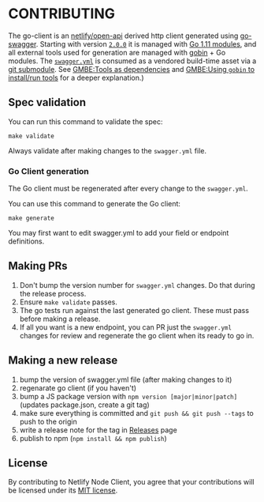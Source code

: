 # CONTRIBUTING

The go-client is an [netlify/open-api][open-api] derived http client generated using [go-swagger][go-swagger].  Starting with version [`2.0.0`](https://github.com/netlify/go-client/releases/tag/v2.0.0) it is managed with [Go 1.11 modules][go-modules], and all external tools used for generation are managed with [gobin][gobin] + Go modules.  The [`swagger.yml`][swagger] is consumed as a vendored build-time asset via a [git submodule](https://git-scm.com/book/en/v2/Git-Tools-Submodules).  See [GMBE:Tools as dependencies](https://github.com/go-modules-by-example/index/tree/master/010_tools) and [GMBE:Using `gobin` to install/run tools](https://github.com/go-modules-by-example/index/tree/master/017_using_gobin) for a deeper explanation.)

## Spec validation

You can run this command to validate the spec:

	make validate

Always validate after making changes to the `swagger.yml` file.

### Go Client generation

The Go client must be regenerated after every change to the `swagger.yml`.

You can use this command to generate the Go client:

	make generate

You may first want to edit swagger.yml to add your field or endpoint definitions.

## Making PRs

1. Don't bump the version number for `swagger.yml` changes.  Do that during the release process.
2. Ensure `make validate` passes.
3. The go tests run against the last generated go client.  These must pass before making a release.
4. If all you want is a new endpoint, you can PR just the `swagger.yml` changes for review and regenerate the go client when its ready to go in.

## Making a new release

1. bump the version of swagger.yml file (after making changes to it)
2. regenarate go client (if you haven't)
3. bump a JS package version with `npm version [major|minor|patch]` (updates package.json, create a git tag)
4. make sure everything is committed and `git push && git push --tags` to push to the origin
5. write a release note for the tag in [Releases](https://github.com/netlify/open-api/releases) page
6. publish to npm (`npm install && npm publish`)

## License

By contributing to Netlify Node Client, you agree that your contributions will be licensed
under its [MIT license](LICENSE).



[godoc-img]: https://godoc.org/github.com/netlify/go-client/?status.svg
[godoc]: https://godoc.org/github.com/netlify/go-client
[goreport-img]: https://goreportcard.com/badge/github.com/netlify/go-client
[goreport]: https://goreportcard.com/report/github.com/netlify/go-client
[git-img]: https://img.shields.io/github/release/netlify/go-client.svg
[git]: https://github.com/netlify/go-client/releases/latest
[gobin]: https://github.com/myitcv/gobin
[modules]: https://github.com/golang/go/wiki/Modules
[open-api]: https://github.com/netlify/open-api
[go-swagger]: https://github.com/go-swagger/go-swagger
[go-modules]: https://github.com/golang/go/wiki/Modules
[swagger]: https://github.com/netlify/open-api/blob/master/swagger.yml

